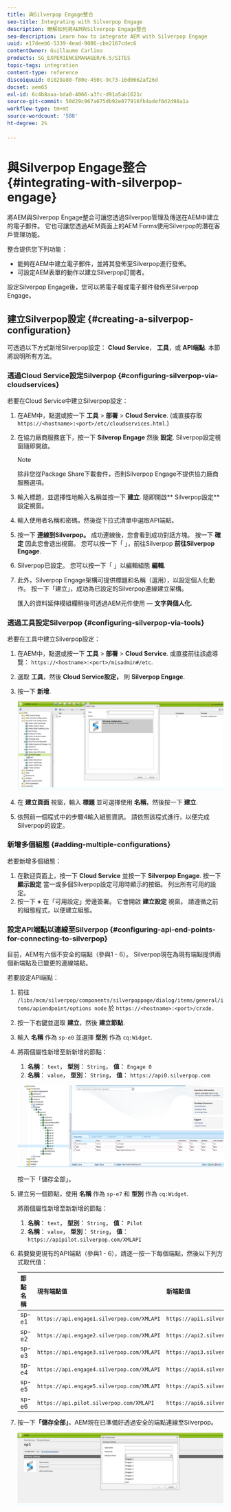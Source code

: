 ```yaml
---
title: 與Silverpop Engage整合
seo-title: Integrating with Silverpop Engage
description: 瞭解如何將AEM與Silverpop Engage整合
seo-description: Learn how to integrate AEM with Silverpop Engage
uuid: e17deeb6-5339-4ead-9086-cbe2167cdec6
contentOwner: Guillaume Carlino
products: SG_EXPERIENCEMANAGER/6.5/SITES
topic-tags: integration
content-type: reference
discoiquuid: 01029a80-f80e-450c-9c73-16d0662af26d
docset: aem65
exl-id: 6c4b8aaa-bda0-4066-a3fc-d91a5ab1621c
source-git-commit: 50d29c967a675db92e077916fb4adef6d2d98a1a
workflow-type: tm+mt
source-wordcount: '588'
ht-degree: 2%

---
```


# 與Silverpop Engage整合{#integrating-with-silverpop-engage}

<!-- THIS ENTIRE TOPIC APPEARS OBSOLETE BECAUSE SILVERPOP NO LONGER EXISTS AND THERE ARE NO REDIRECTS FOR THE DOWNLOAD URL BELOW THAT IS 404.
>[!NOTE]
>
>Silverpop integration is **not** available out of the box. You must download the Silverpop integration package `https://www.adobeaemcloud.com/content/marketplace/marketplaceProxy.html?packagePath=/content/companies/public/adobe/packages/aem620/product/cq-mcm-integrations-silverpop-content` from Package Share and install it on your instance. After you have installed the package, you can configure it as described in this document. -->

將AEM與Silverpop Engage整合可讓您透過Silverpop管理及傳送在AEM中建立的電子郵件。 它也可讓您透過AEM頁面上的AEM Forms使用Silverpop的潛在客戶管理功能。

整合提供您下列功能：

* 能夠在AEM中建立電子郵件，並將其發佈至Silverpop進行發佈。
* 可設定AEM表單的動作以建立Silverpop訂閱者。

設定Silverpop Engage後，您可以將電子報或電子郵件發佈至Silverpop Engage。

## 建立Silverpop設定 {#creating-a-silverpop-configuration}

可透過以下方式新增Silverpop設定： **Cloud Service**， **工具**，或 **API端點**. 本節將說明所有方法。

### 透過Cloud Service設定Silverpop {#configuring-silverpop-via-cloudservices}

若要在Cloud Service中建立Silverpop設定：

1. 在AEM中，點選或按一下 **工具** > **部署** > **Cloud Service**. (或直接存取 `https://<hostname>:<port>/etc/cloudservices.html`.)
1. 在協力廠商服務底下，按一下 **Silverop Engage** 然後 **設定**. Silverpop設定視窗隨即開啟。

   >[!NOTE]
   >
   >除非您從Package Share下載套件，否則Silverpop Engage不提供協力廠商服務選項。

1. 輸入標題，並選擇性地輸入名稱並按一下 **建立**. 隨即開啟** Silverpop設定**設定視窗。
1. 輸入使用者名稱和密碼，然後從下拉式清單中選取API端點。
1. 按一下 **連線到Silverpop。** 成功連線後，您會看到成功對話方塊。 按一下 **確定** 因此您會退出視窗。 您可以按一下「 」，前往Silverpop **前往Silverpop Engage**.
1. Silverpop已設定。 您可以按一下「 」以編輯組態 **編輯**.
1. 此外，Silverpop Engage架構可提供標題和名稱（選用），以設定個人化動作。 按一下「建立」，成功為已設定的Silverpop連線建立架構。

   匯入的資料延伸模組欄稍後可透過AEM元件使用 —  **文字與個人化**.

### 透過工具設定Silverpop {#configuring-silverpop-via-tools}

若要在工具中建立Silverpop設定：

1. 在AEM中，點選或按一下 **工具** > **部署** > **Cloud Service**. 或直接前往該處導覽： `https://<hostname>:<port>/misadmin#/etc`.
1. 選取 **工具**，然後 **Cloud Service設定，** 則 **Silverpop Engage**.
1. 按一下 **新增**.

   ![chlimage_1-6](assets/chlimage_1-6.jpeg)

1. 在 **建立頁面** 視窗，輸入 **標題** 並可選擇使用 **名稱**，然後按一下 **建立**.
1. 依照前一個程式中的步驟4輸入組態資訊。 請依照該程式進行，以便完成Silverpop的設定。

### 新增多個組態 {#adding-multiple-configurations}

若要新增多個組態：

1. 在歡迎頁面上，按一下 **Cloud Service** 並按一下 **Silverpop Engage**. 按一下 **顯示設定** 當一或多個Silverpop設定可用時顯示的按鈕。 列出所有可用的設定。
1. 按一下 **+** 在「可用設定」旁邊簽署。 它會開啟 **建立設定** 視窗。 請遵循之前的組態程式，以便建立組態。

### 設定API端點以連線至Silverpop {#configuring-api-end-points-for-connecting-to-silverpop}

目前，AEM有六個不安全的端點（參與1 - 6）。 Silverpop現在為現有端點提供兩個新端點及已變更的連線端點。

若要設定API端點：

1. 前往 `/libs/mcm/silverpop/components/silverpoppage/dialog/items/general/items/apiendpoint/options node` 於 `https://<hostname>:<port>/crxde.`
1. 按一下右鍵並選取 **建立**，然後 **建立節點**.
1. 輸入 **名稱** 作為 `sp-e0` 並選擇 **型別** 作為 `cq:Widget`.
1. 將兩個屬性新增至新新增的節點：

   1. **名稱**： `text`， **型別**： `String`， **值**： `Engage 0`
   1. **名稱**： `value`， **型別**： `String`， **值**： `https://api0.silverpop.com`

   ![chlimage_1-42](assets/chlimage_1-42.png)

   按一下「儲存全部」。

1. 建立另一個節點，使用 **名稱** 作為 `sp-e7` 和 **型別** 作為 `cq:Widget`.

   將兩個屬性新增至新新增的節點：

   1. **名稱**： `text`， **型別**： `String`， **值**： `Pilot`
   1. **名稱**： `value`， **型別**： `String`， **值**： `https://apipilot.silverpop.com/XMLAPI`

1. 若要變更現有的API端點（參與1 - 6），請逐一按一下每個端點，然後以下列方式取代值：

   | **節點名稱** | **現有端點值** | **新端點值** |
   |---|---|---|
   | sp-e1 | `https://api.engage1.silverpop.com/XMLAPI` | `https://api1.silverpop.com` |
   | sp-e2 | `https://api.engage2.silverpop.com/XMLAPI` | `https://api2.silverpop.com` |
   | sp-e3 | `https://api.engage3.silverpop.com/XMLAPI` | `https://api3.silverpop.com` |
   | sp-e4 | `https://api.engage4.silverpop.com/XMLAPI` | `https://api4.silverpop.com` |
   | sp-e5 | `https://api.engage5.silverpop.com/XMLAPI` | `https://api5.silverpop.com` |
   | sp-e6 | `https://api.pilot.silverpop.com/XMLAPI` | `https://api6.silverpop.com` |

1. 按一下&#x200B;**「儲存全部」**。AEM現在已準備好透過安全的端點連線至Silverpop。

   ![chlimage_1-7](assets/chlimage_1-7.jpeg)
